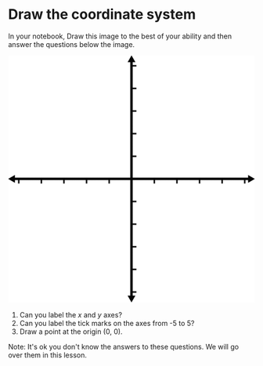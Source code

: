 # Draw the coordinate system

In your notebook, Draw this image to the best of your ability and then answer the questions below the image.

![Cartesian plane](images/coordinates.gif)

1. Can you label the _x_ and _y_ axes?
2. Can you label the tick marks on the axes from -5 to 5?
3. Draw a point at the origin (0, 0).

Note: It's ok you don't know the answers to these questions. We will go over them in this lesson.
